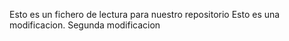 Esto es un fichero de lectura para nuestro repositorio
Esto es una modificacion.
Segunda modificacion
